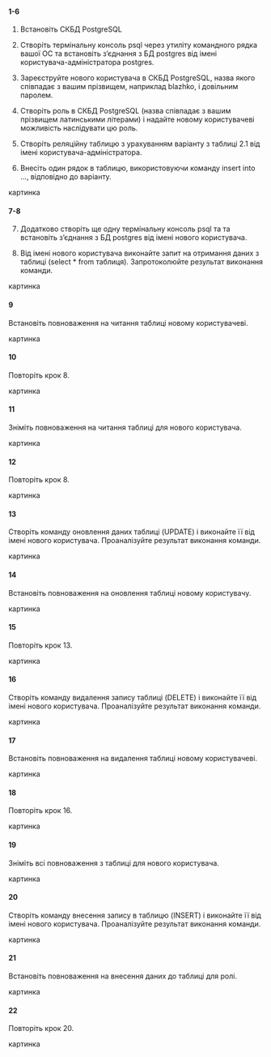 #### 1-6
1. Встановіть СКБД PostgreSQL

2. Створіть термінальну консоль psql через утиліту командного рядка вашої ОС та встановіть з’єднання з БД postgres від імені користувача-адміністратора postgres.

3. Зареєструйте нового користувача в СКБД PostgreSQL, назва якого співпадає з вашим прізвищем, наприклад blazhko, і довільним паролем.

4. Створіть роль в СКБД PostgreSQL (назва співпадає з вашим прізвищем латинськими літерами) і надайте новому користувачеві можливість наслідувати цю роль.
   
5. Створіть реляційну таблицю з урахуванням варіанту з таблиці 2.1 від імені користувача-адміністратора.

6. Внесіть один рядок в таблицю, використовуючи команду insert into ..., відповідно до варіанту.

картинка

#### 7-8
7. Додатково створіть ще одну термінальну консоль psql та та встановіть з’єднання з БД postgres від імені нового користувача.

8. Від імені нового користувача виконайте запит на отримання даних з таблиці (select * from таблиця). Запротоколюйте результат виконання команди.

картинка

#### 9
Встановіть повноваження на читання таблиці новому користувачеві.

картинка

#### 10
Повторіть крок 8.

картинка


#### 11
Зніміть повноваження на читання таблиці для нового користувача.

картинка

#### 12
Повторіть крок 8.

картинка

#### 13
Створіть команду оновлення даних таблиці (UPDATE) і виконайте її від імені нового користувача. Проаналізуйте результат виконання команди.

картинка

#### 14
Встановіть повноваження на оновлення таблиці новому користувачу.

картинка

#### 15
Повторіть крок 13.

картинка

#### 16
Створіть команду видалення запису таблиці (DELETE) і виконайте її від імені нового користувача. Проаналізуйте результат виконання команди.

картинка

#### 17
Встановіть повноваження на видалення таблиці новому користувачеві.

картинка

#### 18
Повторіть крок 16.

картинка

#### 19
Зніміть всі повноваження з таблиці для нового користувача.

картинка

#### 20
Створіть команду внесення запису в таблицю (INSERT) і виконайте її від імені нового користувача. Проаналізуйте результат виконання команди.

картинка

#### 21
Встановіть повноваження на внесення даних до таблиці для ролі.

картинка

#### 22
Повторіть крок 20.

картинка